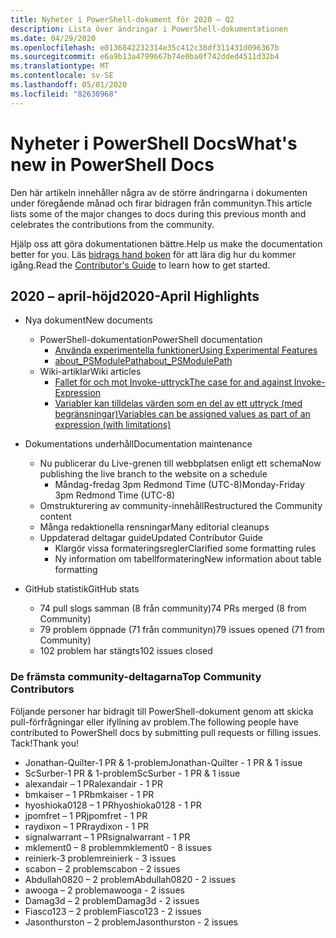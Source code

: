 ```yaml
---
title: Nyheter i PowerShell-dokument för 2020 – Q2
description: Lista över ändringar i PowerShell-dokumentationen
ms.date: 04/29/2020
ms.openlocfilehash: e0136842232314e35c412c38df311431d096367b
ms.sourcegitcommit: e6a9b13a4799667b74e0ba0f742dded4511d32b4
ms.translationtype: MT
ms.contentlocale: sv-SE
ms.lasthandoff: 05/01/2020
ms.locfileid: "82630968"
---
```

# <a name="whats-new-in-powershell-docs"></a><span data-ttu-id="b00eb-103">Nyheter i PowerShell Docs</span><span class="sxs-lookup"><span data-stu-id="b00eb-103">What's new in PowerShell Docs</span></span>

<span data-ttu-id="b00eb-104">Den här artikeln innehåller några av de större ändringarna i dokumenten under föregående månad och firar bidragen från communityn.</span><span class="sxs-lookup"><span data-stu-id="b00eb-104">This article lists some of the major changes to docs during this previous month and celebrates the contributions from the community.</span></span>

<span data-ttu-id="b00eb-105">Hjälp oss att göra dokumentationen bättre.</span><span class="sxs-lookup"><span data-stu-id="b00eb-105">Help us make the documentation better for you.</span></span> <span data-ttu-id="b00eb-106">Läs [bidrags hand boken][contrib] för att lära dig hur du kommer igång.</span><span class="sxs-lookup"><span data-stu-id="b00eb-106">Read the [Contributor's Guide][contrib] to learn how to get started.</span></span>

## <a name="2020-april-highlights"></a><span data-ttu-id="b00eb-107">2020 – april-höjd</span><span class="sxs-lookup"><span data-stu-id="b00eb-107">2020-April Highlights</span></span>

- <span data-ttu-id="b00eb-108">Nya dokument</span><span class="sxs-lookup"><span data-stu-id="b00eb-108">New documents</span></span>
  - <span data-ttu-id="b00eb-109">PowerShell-dokumentation</span><span class="sxs-lookup"><span data-stu-id="b00eb-109">PowerShell documentation</span></span>
    - [<span data-ttu-id="b00eb-110">Använda experimentella funktioner</span><span class="sxs-lookup"><span data-stu-id="b00eb-110">Using Experimental Features</span></span>](/powershell/scripting/whats-new/experimental-features)
    - [<span data-ttu-id="b00eb-111">about_PSModulePath</span><span class="sxs-lookup"><span data-stu-id="b00eb-111">about_PSModulePath</span></span>](/powershell/module/microsoft.powershell.core/about/about_psmodulepath)
  - <span data-ttu-id="b00eb-112">Wiki-artiklar</span><span class="sxs-lookup"><span data-stu-id="b00eb-112">Wiki articles</span></span>
    - [<span data-ttu-id="b00eb-113">Fallet för och mot Invoke-uttryck</span><span class="sxs-lookup"><span data-stu-id="b00eb-113">The case for and against Invoke-Expression</span></span>](https://github.com/MicrosoftDocs/PowerShell-Docs/wiki/The-case-for-and-against-Invoke-Expression)
    - <span data-ttu-id="b00eb-114">[Variabler kan tilldelas värden som en del av ett uttryck (med begränsningar)](https://github.com/MicrosoftDocs/PowerShell-Docs/wiki/Variables-can-be-assigned-values-as-part-of-an-expression-(with-limitations))</span><span class="sxs-lookup"><span data-stu-id="b00eb-114">[Variables can be assigned values as part of an expression (with limitations)](https://github.com/MicrosoftDocs/PowerShell-Docs/wiki/Variables-can-be-assigned-values-as-part-of-an-expression-(with-limitations))</span></span>

- <span data-ttu-id="b00eb-115">Dokumentations underhåll</span><span class="sxs-lookup"><span data-stu-id="b00eb-115">Documentation maintenance</span></span>
  - <span data-ttu-id="b00eb-116">Nu publicerar du Live-grenen till webbplatsen enligt ett schema</span><span class="sxs-lookup"><span data-stu-id="b00eb-116">Now publishing the live branch to the website on a schedule</span></span>
    - <span data-ttu-id="b00eb-117">Måndag-fredag 3pm Redmond Time (UTC-8)</span><span class="sxs-lookup"><span data-stu-id="b00eb-117">Monday-Friday 3pm Redmond Time (UTC-8)</span></span>
  - <span data-ttu-id="b00eb-118">Omstrukturering av community-innehåll</span><span class="sxs-lookup"><span data-stu-id="b00eb-118">Restructured the Community content</span></span>
  - <span data-ttu-id="b00eb-119">Många redaktionella rensningar</span><span class="sxs-lookup"><span data-stu-id="b00eb-119">Many editorial cleanups</span></span>
  - <span data-ttu-id="b00eb-120">Uppdaterad deltagar guide</span><span class="sxs-lookup"><span data-stu-id="b00eb-120">Updated Contributor Guide</span></span>
    - <span data-ttu-id="b00eb-121">Klargör vissa formateringsregler</span><span class="sxs-lookup"><span data-stu-id="b00eb-121">Clarified some formatting rules</span></span>
    - <span data-ttu-id="b00eb-122">Ny information om tabellformatering</span><span class="sxs-lookup"><span data-stu-id="b00eb-122">New information about table formatting</span></span>

- <span data-ttu-id="b00eb-123">GitHub statistik</span><span class="sxs-lookup"><span data-stu-id="b00eb-123">GitHub stats</span></span>
  - <span data-ttu-id="b00eb-124">74 pull slogs samman (8 från community)</span><span class="sxs-lookup"><span data-stu-id="b00eb-124">74 PRs merged (8 from Community)</span></span>
  - <span data-ttu-id="b00eb-125">79 problem öppnade (71 från communityn)</span><span class="sxs-lookup"><span data-stu-id="b00eb-125">79 issues opened (71 from Community)</span></span>
  - <span data-ttu-id="b00eb-126">102 problem har stängts</span><span class="sxs-lookup"><span data-stu-id="b00eb-126">102 issues closed</span></span>

### <a name="top-community-contributors"></a><span data-ttu-id="b00eb-127">De främsta community-deltagarna</span><span class="sxs-lookup"><span data-stu-id="b00eb-127">Top Community Contributors</span></span>

<span data-ttu-id="b00eb-128">Följande personer har bidragit till PowerShell-dokument genom att skicka pull-förfrågningar eller ifyllning av problem.</span><span class="sxs-lookup"><span data-stu-id="b00eb-128">The following people have contributed to PowerShell docs by submitting pull requests or filling issues.</span></span> <span data-ttu-id="b00eb-129">Tack!</span><span class="sxs-lookup"><span data-stu-id="b00eb-129">Thank you!</span></span>

- <span data-ttu-id="b00eb-130">Jonathan-Quilter-1 PR & 1-problem</span><span class="sxs-lookup"><span data-stu-id="b00eb-130">Jonathan-Quilter - 1 PR & 1 issue</span></span>
- <span data-ttu-id="b00eb-131">ScSurber-1 PR & 1-problem</span><span class="sxs-lookup"><span data-stu-id="b00eb-131">ScSurber - 1 PR & 1 issue</span></span>
- <span data-ttu-id="b00eb-132">alexandair – 1 PR</span><span class="sxs-lookup"><span data-stu-id="b00eb-132">alexandair - 1 PR</span></span>
- <span data-ttu-id="b00eb-133">bmkaiser – 1 PR</span><span class="sxs-lookup"><span data-stu-id="b00eb-133">bmkaiser - 1 PR</span></span>
- <span data-ttu-id="b00eb-134">hyoshioka0128 – 1 PR</span><span class="sxs-lookup"><span data-stu-id="b00eb-134">hyoshioka0128 - 1 PR</span></span>
- <span data-ttu-id="b00eb-135">jpomfret – 1 PR</span><span class="sxs-lookup"><span data-stu-id="b00eb-135">jpomfret - 1 PR</span></span>
- <span data-ttu-id="b00eb-136">raydixon – 1 PR</span><span class="sxs-lookup"><span data-stu-id="b00eb-136">raydixon - 1 PR</span></span>
- <span data-ttu-id="b00eb-137">signalwarrant – 1 PR</span><span class="sxs-lookup"><span data-stu-id="b00eb-137">signalwarrant - 1 PR</span></span>
- <span data-ttu-id="b00eb-138">mklement0 – 8 problem</span><span class="sxs-lookup"><span data-stu-id="b00eb-138">mklement0 - 8 issues</span></span>
- <span data-ttu-id="b00eb-139">reinierk-3 problem</span><span class="sxs-lookup"><span data-stu-id="b00eb-139">reinierk - 3 issues</span></span>
- <span data-ttu-id="b00eb-140">scabon – 2 problem</span><span class="sxs-lookup"><span data-stu-id="b00eb-140">scabon - 2 issues</span></span>
- <span data-ttu-id="b00eb-141">Abdullah0820 – 2 problem</span><span class="sxs-lookup"><span data-stu-id="b00eb-141">Abdullah0820 - 2 issues</span></span>
- <span data-ttu-id="b00eb-142">awooga – 2 problem</span><span class="sxs-lookup"><span data-stu-id="b00eb-142">awooga - 2 issues</span></span>
- <span data-ttu-id="b00eb-143">Damag3d – 2 problem</span><span class="sxs-lookup"><span data-stu-id="b00eb-143">Damag3d - 2 issues</span></span>
- <span data-ttu-id="b00eb-144">Fiasco123 – 2 problem</span><span class="sxs-lookup"><span data-stu-id="b00eb-144">Fiasco123 - 2 issues</span></span>
- <span data-ttu-id="b00eb-145">Jasonthurston – 2 problem</span><span class="sxs-lookup"><span data-stu-id="b00eb-145">Jasonthurston - 2 issues</span></span>

<!-- Link references -->
[contrib]: contributing/overview.md